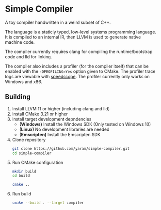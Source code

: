 # Simple Compiler
A toy compiler handwritten in a weird subset of C++.

The language is a staticly typed, low-level systems programming language. It is compiled to an internal IR, then LLVM is used to generate native machine code.

The compiler currently requires clang for compiling the runtime/bootstrap code and lld for linking.

The compiler also includes a profiler (for the compiler itself) that can be enabled with the `-DPROFILING=Yes` option given to CMake.
The profiler trace logs are viewable with [speedscope](https://www.speedscope.app). The profiler currently only works on Windows and x86.

## Building
1. Install LLVM 11 or higher (including clang and lld)
1. Install CMake 3.21 or higher
1. Install target development depndencies
    - __(Windows)__ Install the Windows SDK (Only tested on Windows 10)
    - __(Linux)__ No development libraries are needed
    - __(Emscripten)__ Install the Emscripten SDK
1. Clone repository
    ```bash
    git clone https://github.com/yaram/simple-compiler.git
    cd simple-compiler
    ```
1. Run CMake configuration
    ```bash
    mkdir build
    cd build

    cmake ..
    ```
1. Run build
    ```bash
    cmake --build . --target compiler
    ```